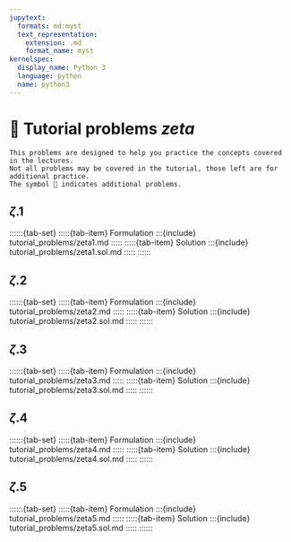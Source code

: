 ```yaml
---
jupytext:
  formats: md:myst
  text_representation:
    extension: .md
    format_name: myst
kernelspec:
  display_name: Python 3
  language: python
  name: python3
---
```


# 🔬 Tutorial problems *zeta*

```{note}
This problems are designed to help you practice the concepts covered in the lectures.
Not all problems may be covered in the tutorial, those left are for additional practice.
The symbol 🍹 indicates additional problems.
```

## $\zeta$.1

::::::{tab-set}
:::::{tab-item} Formulation
:::{include} tutorial_problems/zeta1.md
:::::
:::::{tab-item} Solution
:::{include} tutorial_problems/zeta1.sol.md
:::::
::::::

## $\zeta$.2

::::::{tab-set}
:::::{tab-item} Formulation
:::{include} tutorial_problems/zeta2.md
:::::
:::::{tab-item} Solution
:::{include} tutorial_problems/zeta2.sol.md
:::::
::::::

## $\zeta$.3

::::::{tab-set}
:::::{tab-item} Formulation
:::{include} tutorial_problems/zeta3.md
:::::
:::::{tab-item} Solution
:::{include} tutorial_problems/zeta3.sol.md
:::::
::::::

## $\zeta$.4

::::::{tab-set}
:::::{tab-item} Formulation
:::{include} tutorial_problems/zeta4.md
:::::
:::::{tab-item} Solution
:::{include} tutorial_problems/zeta4.sol.md
:::::
::::::

## $\zeta$.5

::::::{tab-set}
:::::{tab-item} Formulation
:::{include} tutorial_problems/zeta5.md
:::::
:::::{tab-item} Solution
:::{include} tutorial_problems/zeta5.sol.md
:::::
::::::
